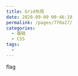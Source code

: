```yaml
---
title: Grid布局
date: 2020-09-09 00:46:19
permalink: /pages/770a27/
categories: 
  - 基础
  - CSS
tags: 
  - 
---
```

flag